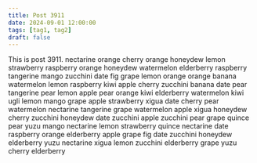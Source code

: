 ```yaml
---
title: Post 3911
date: 2024-09-01 12:00:00
tags: [tag1, tag2]
draft: false
---
```

This is post 3911.
nectarine
orange
cherry
orange
honeydew
lemon
strawberry
raspberry
orange
honeydew
watermelon
elderberry
raspberry
tangerine
mango
zucchini
date
fig
grape
lemon
orange
orange
banana
watermelon
lemon
raspberry
kiwi
apple
cherry
zucchini
banana
date
pear
tangerine
pear
lemon
apple
pear
orange
kiwi
elderberry
watermelon
kiwi
ugli
lemon
mango
grape
apple
strawberry
xigua
date
cherry
pear
watermelon
nectarine
tangerine
grape
watermelon
apple
xigua
honeydew
cherry
zucchini
honeydew
date
zucchini
apple
zucchini
pear
grape
quince
pear
yuzu
mango
nectarine
lemon
strawberry
quince
nectarine
date
raspberry
orange
elderberry
apple
grape
fig
date
zucchini
honeydew
elderberry
yuzu
nectarine
xigua
lemon
zucchini
elderberry
grape
yuzu
cherry
elderberry

